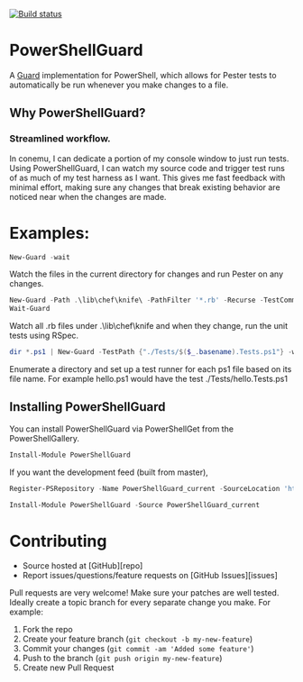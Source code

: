 [![Build status](https://ci.appveyor.com/api/projects/status/e81t3vdaml1gxa9t/branch/master?svg=true)](https://ci.appveyor.com/project/smurawski/powershellguard/branch/master)

# PowerShellGuard
A [Guard](https://github.com/guard/guard) implementation for PowerShell, which allows for Pester tests to automatically be run whenever you make changes to a file.

## Why PowerShellGuard?

### Streamlined workflow.
In conemu, I can dedicate a portion of my console window to just run tests.  Using PowerShellGuard, I can watch my source code and trigger test runs of as much of my test harness as I want.  This gives me fast feedback with minimal effort, making sure any changes that break existing behavior are noticed near when the changes are made.

# Examples:

```powershell
New-Guard -wait
```
Watch the files in the current directory for changes and run Pester on any changes.

```powershell
New-Guard -Path .\lib\chef\knife\ -PathFilter '*.rb' -Recurse -TestCommand rspec -TestPath .\spec\unit\knife\
Wait-Guard
```
Watch all .rb files under .\lib\chef\knife and when they change, run the unit tests using RSpec.

```powershell
dir *.ps1 | New-Guard -TestPath {"./Tests/$($_.basename).Tests.ps1"} -wait
```
Enumerate a directory and set up a test runner for each ps1 file based on its file name.  For example hello.ps1 would have the test ./Tests/hello.Tests.ps1

## Installing PowerShellGuard

You can install PowerShellGuard via PowerShellGet from the PowerShellGallery.

```powershell
Install-Module PowerShellGuard
```

If you want the development feed (built from master),

```powershell
Register-PSRepository -Name PowerShellGuard_current -SourceLocation 'https://ci.appveyor.com/nuget/PowerShellGuard/'
```

```powershell
Install-Module PowerShellGuard -Source PowerShellGuard_current
```

 
# Contributing

* Source hosted at [GitHub][repo]
* Report issues/questions/feature requests on [GitHub Issues][issues]

Pull requests are very welcome! Make sure your patches are well tested.
Ideally create a topic branch for every separate change you make. For
example:

1. Fork the repo
2. Create your feature branch (`git checkout -b my-new-feature`)
3. Commit your changes (`git commit -am 'Added some feature'`)
4. Push to the branch (`git push origin my-new-feature`)
5. Create new Pull Request
